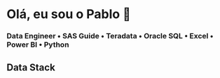 # Olá, eu sou o Pablo 👋
### Data Engineer • SAS Guide • Teradata • Oracle SQL • Excel • Power BI • Python


## Data Stack
